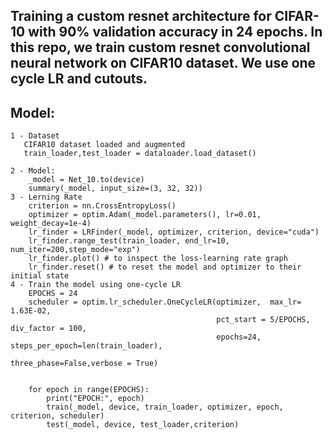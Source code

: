 ## Training a custom resnet architecture for CIFAR-10 with 90% validation accuracy in 24 epochs. In this repo, we train custom resnet convolutional neural network on CIFAR10 dataset. We use one cycle LR and cutouts.

## Model:

    1 - Dataset
       CIFAR10 dataset loaded and augmented
       train_loader,test_loader = dataloader.load_dataset()

    2 - Model:
        _model = Net_10.to(device)
        summary(_model, input_size=(3, 32, 32))
    3 - Lerning Rate
        criterion = nn.CrossEntropyLoss()
        optimizer = optim.Adam(_model.parameters(), lr=0.01, weight_decay=1e-4)
        lr_finder = LRFinder(_model, optimizer, criterion, device="cuda")
        lr_finder.range_test(train_loader, end_lr=10, num_iter=200,step_mode="exp")
        lr_finder.plot() # to inspect the loss-learning rate graph
        lr_finder.reset() # to reset the model and optimizer to their initial state
    4 - Train the model using one-cycle LR
        EPOCHS = 24
        scheduler = optim.lr_scheduler.OneCycleLR(optimizer,  max_lr= 1.63E-02,
                                                  pct_start = 5/EPOCHS, div_factor = 100,
                                                  epochs=24, steps_per_epoch=len(train_loader),
                                                  three_phase=False,verbose = True)


        for epoch in range(EPOCHS):
            print("EPOCH:", epoch)
            train(_model, device, train_loader, optimizer, epoch, criterion, scheduler)
            test(_model, device, test_loader,criterion)
